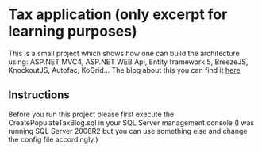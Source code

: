 Tax application (only excerpt for learning purposes)
================================
This is a small project which shows how one can build the architecture using: ASP.NET MVC4, ASP.NET WEB Api, Entity framework 5, BreezeJS, KnockoutJS, Autofac, KoGrid...
The blog about this you can find it [here](http://tomislavbabicnet.blogspot.com/2013/03/build-application-using-aspnet-mvc-4.html)

Instructions
-------------------------
Before you run this project please first execute the CreatePopulateTaxBlog.sql in your SQL Server management console (I was running SQL Server 2008R2 but you can use something else and change the config file accordingly.)
